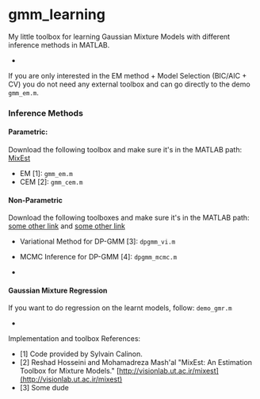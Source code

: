 # gmm_learning

My little toolbox for learning Gaussian Mixture Models with different inference methods in MATLAB.

-


If you are only interested in the EM method + Model Selection (BIC/AIC + CV) you do not need any external toolbox and can go directly to the demo ```gmm_em.m```.

### Inference Methods
#### Parametric:
Download the following toolbox and make sure it's in the MATLAB path: [MixEst](https://github.com/utvisionlab/mixest)

- EM [1]:  ```gmm_em.m```
- CEM [2]: ```gmm_cem.m```

#### Non-Parametric
Download the following toolboxes and make sure it's in the MATLAB path: [some other link]() and [some other link]()

- Variational Method for DP-GMM [3]: ```dpgmm_vi.m```
- MCMC Inference for DP-GMM [4]:     ```dpgmm_mcmc.m```

-

#### Gaussian Mixture Regression
If you want to do regression on the learnt models, follow: ```demo_gmr.m```

-

Implementation and toolbox References:
- [1] Code provided by Sylvain Calinon. 
- [2] Reshad Hosseini and Mohamadreza Mash'al "MixEst: An Estimation Toolbox for Mixture Models." [http://visionlab.ut.ac.ir/mixest](http://visionlab.ut.ac.ir/mixest)
- [3] Some dude
